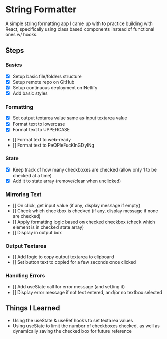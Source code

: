 # String Formatter

A simple string formatting app I came up with to practice building with React, specifically using class based components instead of functional ones w/ hooks.

## Steps

### Basics

- [x] Setup basic file/folders structure <br />
- [x] Setup remote repo on GitHub <br />
- [x] Setup continuous deployment on Netlify <br />
- [x] Add basic styles <br />

### Formatting

- [x] Set output textarea value same as input textarea value <br />
- [x] Format text to lowercase
- [x] Format text to UPPERCASE
- [] Format text to web-ready
- [] Format text to PeOPleFucKInGDyINg

### State

- [x] Keep track of how many checkboxes are checked (allow only 1 to be checked at a time) <br />
- [x] Add it to state array (remove/clear when unclicked) <br />

### Mirroring Text

- [] On click, get input value (if any, display message if empty) <br />
- [] Check which checkbox is checked (if any, display message if none are checked) <br />
- [] Apply formatting logic based on checked checkbox (check which element is in checked state array) <br />
- [] Display in output box <br />

### Output Textarea

- [] Add logic to copy output textarea to clipboard <br />
- [] Set button text to copied for a few seconds once clicked <br />

### Handling Errors

- [] Add useState call for error message (and setting it)
- [] Display error message if not text entered, and/or no textbox selected

## Things I Learned

- Using the useState & useRef hooks to set textarea values
- Using useState to limit the number of checkboxes checked, as well as dynamically saving the checked box for future reference
